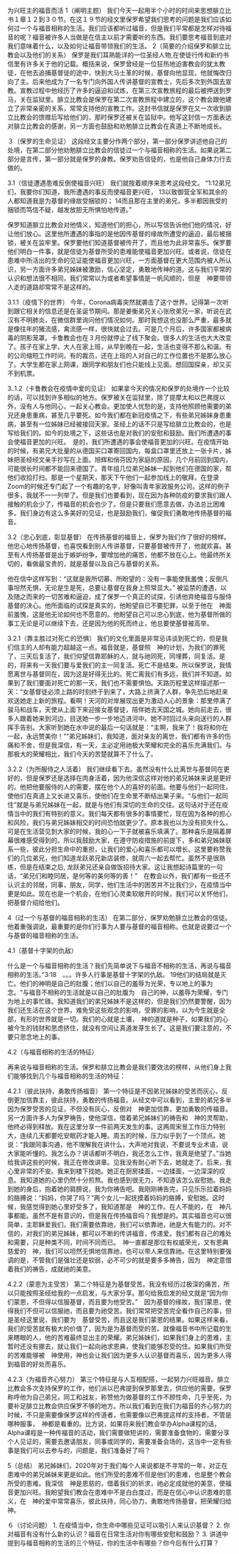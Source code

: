 为兴旺主的福音而活
1（阐明主题）
我们今天一起用半个小时的时间来思想腓立比书１章１２到３０节。在这１９节的经文里保罗希望我们思考的问题是我们应该如何过一个与福音相称的生活。我们应该都听过福音，但是我们平常都是怎样对待福音的呢？福音被许多人当做是在信主以前才需要听的东西。我们要思考福音到底对我们意味着什么，以及如何让福音带领我们的生活。
2（简要的介绍保罗和腓立比教会以及他们的关系）
保罗是我们耳熟能详的一位圣经人物,在使徒行传和新约书信里有许多关于他的记载。概括来说，保罗曾经是一位狂热地迫害教会的犹太教徒，在他去追捕基督徒的途中，快到大马士革的时候，基督向他显现，他就悔改归向了主。后来他成为了一名专门向外国人传讲基督的宣教士，先后多次到外国去宣教。宣教过程中他经历了许多的逼迫和试炼，在第三次宣教旅程的最后被押送到罗马，关在监狱里。腓立比教会是保罗在第二次宣教旅程中建立的，这个教会跟他建立了非常亲密的关系，常常支持他的宣教工作。这封书信就是保罗在又一次收到腓立比教会的馈赠后写给他们的，那时保罗还被关在监狱中。他写这封信一方面表达对腓立比教会的感谢，另一方面也鼓励和劝勉腓立比教会在真道上不断地成长。

３（保罗的生命见证）
这段经文主要分作两个部分，第一部分保罗讲述他自己的处境，在第二部分他劝勉腓立比教会的信徒过一个与福音相称的生活。如果说第二部分是言传，第一部分就是保罗的身教。保罗劝告信徒的，也是他自己身体力行去做的。

3.1（信徒遭遇患难反倒使福音兴旺）
我们就按着顺序来思考这段经文。
“1:12弟兄们，我要你们知道，我所遭遇的事反而使福音更兴旺， 13以致御营全军和其余的人都知道我是为基督的缘故受捆锁的； 14而且那在主里的弟兄，多半都因我受的捆锁而笃信不疑，越发放胆无所惧怕地传道。”

保罗知道腓立比教会对他情义，知道他们的担心，所以写信告诉他们他的情况，好让他们放心。这里他所遭遇的事指的是他因传基督的缘故所遭受的逼迫，最后被捆锁，被关在监牢里。保罗要他们知道基督被传开了，而且他为此非常喜乐。保罗要他们明白一件事，就是信徒为基督所受的患难能使福音更加兴旺。或者说，信徒在患难中所活出的生命的见证能使福音更加兴旺，一方面基督在更大范围内被人所认识，另一方面许多弟兄姊妹被激励，信心坚定，勇敢地传神的道。这与我们平常的认识和想法很不相同，我们常常以为或者希望事情是一帆风顺的，但是　神要带领人走的道路却常常不是这样的。

3.1.1（疫情下的世界）
今年，Corona病毒突然就袭击了这个世界。记得第一次听到跟它相关的信息还是在圣诞节期间。那是姜衡弟兄关心张欣弟兄一家，听说在武汉有不明肺炎，在微信群里询问他们情况如何。那时我想这也没那么严重，最多就是像往年的猪流感，禽流感一样，很快就会过去。可是几个月后，许多国家都被病毒的阴影笼罩。卡鲁教会也在３月份就停止了线下聚会。很多人的生活也大大改变了。孩子在家上学，大人在家上班，从早到晚在一起，生活也变得不那么和谐。有的公司缩短工作时间，有的裁员，还在上班的人对自己的工作位置也不是那么放心了。大学生都在家上网课，跟同学和朋友们也只能线上见面。想回国探亲，却又买不到机票。

3..1.2（卡鲁教会在疫情中爱的见证）
如果拿今天的情况和保罗的处境作一个比较的话，可以找到许多相似的地方。保罗被关在监狱里，除了提摩太和以巴弗提以外，没有人与他同心，一起关心教会。更加使人忧愁的是，支持他照顾他需要的弟兄还身患重病，甚至几乎要死。如今我们都在新冠疫情之下，有些弟兄姊妹身患重病，甚至有一位姊妹已经被接回天家。圣经上的话不只是写给腓立比教会的，也是写给我们的。如今的处境之下，这些话也是对我们的安慰和鼓励。我们所遭遇的事会使福音更加的兴旺。　是的，我们所遭遇的事会使福音更加的兴旺。在疫情开始的时候，有弟兄大批量的从德国买口罩寄回国内，每盒口罩里还放上一张卡片，姊妹把圣经经文亲手抄写在上面。旭辉和俏芬因为家庭的原因，几个月前回到国内，可能很长时间都不能回来德国了。青年组几位弟兄姊妹一起到他们在德国的家，帮他们收拾打扫。那是一个星期天，那天下午他们一起参加线上的敬拜，在登录Zoom的时候还专门起了一个有趣的名字，好像叫青年家政服务公司。这样的例子很多，我就不一一列举了。但是我们也要看到，现在因为各种防疫的要求我们跟人接触的机会少了，传福音的机会也少了。但是只要我们愿意去做，办法总比困难多。我们身边有这么多美好的见证，也是鼓励我们，催促我们勇敢地传扬基督的福音。

3.2（忠心到底，彰显基督）
在传扬基督的福音上，保罗为我们作了很好的榜样。他忠心地传扬基督，也喜悦看到别人传讲基督，只要基督被传开了，他就欢喜。甚至有人传扬基督是出于嫉妒纷争，要增加他的痛苦，他都不放在心上。他最终所关切的，看做最宝贵的，就是基督以及自己与基督的关系。

他在信中这样写到：“这就是我所切慕、所盼望的：没有一事能使我羞愧；反倒凡事坦然无惧，无论是生是死，总要让基督在我身上照常显大。” 被监禁的遭遇，以及随之而来的一切苦难和逼迫，成了保罗一个真正的试探，引诱他弃绝福音与服侍基督的决心。他所面临的试探是真实的，他盼望自已不要犯罪，以至于他在　神面前羞愧，这是他无论如何也不愿意的。他盼望自己可以忠心到底，他为基督所做的事工无论是可以继续下去，还是因为他的死而终止，他总要使基督被高举。


3.2.1（靠主胜过对死亡的恐惧）
我们的文化里面是非常忌讳谈到死亡的，但是我们信主的人却有能力超越这一点。福音就是，基督照　神的计划，为我们的罪死了，三天后复活了，我们仰望信靠耶稣的人，就与祂同死，同埋葬，同复活。是的，将来有一天我们要与爱我们的主一同复活。死亡不是结束。所以保罗说，我情愿离世与基督同在，因为这是好得无比的。死亡离我们有多远，我们并不知道。如果到了我们要面对死亡的那一天，我们也不需要惧怕。天路历程里这样描述那一天：“女基督徒必须上路的时刻终于到来了，大路上挤满了人群，争先恐后地赶来欢送她走上新的旅程。看啊！天河的对岸展现出更为激动人心的景象：那里停满了骏马和战车，天使从上面下来迎接女基督徒，陪伴她去天国之城。她向前走去，很多人跟着她来到河边，目送她一步一步地迈进河中。她不时回过头来向送行的人群挥手告别。大家听到她在水中说的最后一句话就是：“主啊，我来了！我将和你在一起，永远赞美你！””弟兄姊妹们，我知道，面对亲友的离世，我们都有许多的伤痛和不舍，但是我深信，有一天，主必定用祂极大荣耀和完全的喜乐充满我们。与那极大的荣耀相比，我们今天的苦楚就算不了什么了。

3.2.2（为所服侍之人活着）
我们继续看下去。虽然没有什么比离世与基督同在更好的，但是保罗还是选择在肉身活着，因为他深信这样对他的弟兄姊妹来说是更好的。他把他要服侍的人的需要，摆在他个人的喜好的前面。他要与他们一起同住，使他们在真道上又长进又喜乐，使他们在生命里不断结出果子来。“与他们一起同住”就是与弟兄姊妹在一起，就是与他们有深切的生命的交往。这句话对于还在疫情当中的我们有特别的意义。我们每天都有很多的事情要忙，现在因为各种的担心和风险，我们与弟兄姊妹相交的时间恐怕就更少了。原本我也以为没有损失什么，可是在生活营见到大家的时候，我的心一下子就被喜乐填满了。那种喜乐是隔着屏幕很难感受得到的。所以我鼓励大家，在遵守防疫措施的前提下，多和弟兄姊妹联系一些，彼此分担生命中的重担，让我们的爱心和喜乐都可以增长。这里要称赞我们的几位弟兄，他们知道龙跃弟兄新店装修，就周六一起去帮忙。虽然不是很熟练，但是在结束之后, 龙跃弟兄还亲自做饭招待大家。这让我想起诗篇里的一句话，“弟兄们和睦同居，是何等的美何等的善！”　在教会以外，我们都有一些还不认识主的邻居，同事，朋友，同学，他们生活中的困苦并不比我们少，在疫情当中更是如此。现在也是一个机会，在他们心灵柔软敞开的时候，我们可以关怀他们，把基督介绍给他们。

4（过一个与基督的福音相称的生活）
在第二部分，保罗劝勉腓立比教会的信徒。他着重强调说，最重要的是你们行事为人要与基督的福音相称。也就是说要过一个与基督的福音相称的生活。

4.1（基督十字架的仇敌）

什么是一个与福音相称的生活？我们先简单说下与福音不相称的生活，再说与福音相称的生活。”3:18　。。。许多人行事是基督十字架的仇敌。 19他们的结局就是灭亡。他们的神明是自己的肚腹；他们以自己的羞辱为光荣，专以地上的事为念。“与福音不相称的生活就是以自己的肚腹为　自己的神，以羞辱为荣耀，专门为地上的事忙碌。我知道我们的弟兄姊妹不是这样的，但是我们仍然要警醒，因为我们还生活在这个世界，难免受这些观念的影响，受罪的影响，以为今生就是全部，有形的世界就是一切。我们的心就是土壤，　神的道就是种子，如果我们的心被今生的钱财和思虑挤住，就没有空间让真道发芽生长了。这是我们要注意的，不要只思念地上的事。

4.2（与福音相称的生活的特征）

再来说与福音相称的生活。保罗和腓立比教会是我们要效法的榜样，从他们身上我们能够找到几个与福音相称的生活的特征：

4.2.1（彼此扶持，勇敢传扬福音）
第一个特征是不因弟兄姊妹的受苦而灰心，反倒更加信靠主，彼此扶持，勇敢的传扬福音。从经文中可以看到，主里的弟兄多半因为保罗受苦的见证，不但没有灰心，反倒对　神更加信靠，更加勇敢的传福音。另一方面许多人为保罗祷告，使他深信，借着弟兄姊妹们的祷告和　神的灵帮助，他终必得到释放。我在这里分享一件前两天发生的事。这两周宋昱工作压力特别大，连续几天都要吃安眠药才能入睡。周五的时候，压力似乎到了一个顶点。她说：“我跟同事沟通，他不理解我在讲什么，大声地对我说，不要说专业术语，说大家能听懂的。我怎么办？讲话都听不明白，我还怎么工作，我真是绝望了。”当她给我讲这些的时候，我正在修改讲章。见我没有耐心听下去，她就走了。后来，我心里非常的不安。我来到楼下找她。她正在厨房揉面，一边揉面，一边深深的叹息。我知道她的心里仍然十分煎熬。我也感到很无力，不知道该怎么安慰她。我走到她的身后，抱着她的肩膀说，我为你祷告吧。我刚刚祷告完，只见乐乐拉着妈妈的胳膊说：“妈妈，你哭了吗？”两个女儿一起抚摸着妈妈的胳膊，安慰她。这时候，我感觉得到她心里好受多了，我知道那是　神的工作。在人不能的，在　神凡事都能。虽然不是有意识的，但是我在传扬福音吗？我想是的。其实福音也可以很简单，主耶稣爱我们，我们需要依靠祂，我们可以依靠祂，祂是大有能力的。对不信的，对我们的弟兄姊妹，都可以不断的传讲福音，传递爱。我们都有自己的难处和需要，只是种类不同，时间不同而已。　神一直都是那位有权威荣光，又有恩典慈爱的　神，我们可以坦然无惧地信靠祂，也可以带人来信靠祂。在这里特别要强调的是，不管我们是强壮还是软弱，必不可少的就是要多多祷告，因为　神定意借着我们的祷告，成就祂的美意。

4.2.2（蒙恩为主受苦）
第二个特征是为基督受苦。我没有经历过极深的痛苦，所以只能按照圣经给我的一点启发，与大家分享。那句给我启发的经文就是“因为你们蒙恩，不但得以信服基督，而且要为他受苦。”　因为基督的缘故，我们蒙恩，使得我们不但可以信服祂，而且要为祂受苦。我们常常把受苦完全看作自己的事，但是圣经这里说，我们要为　基督受苦，而且这是我们蒙恩的结果。如果这样来看，我们的受苦就有极大的价值了，因为是为基督而受的苦。就像福音书中所记载的生来瞎眼的人，他的苦难最终显出主的荣耀。弟兄姊妹们，如果我们身上的患难，主暂时还没有挪去，就让我们一起向祂求恩典，使我们能够忍受的住。如果我们所受的苦难能够被　神使用，神也会让我们因为更多人认识基督而喜乐，因为更多人得到福音的好处而喜乐。

4.2.3（为福音齐心努力）
第三个特征是与人互相配搭，一起努力兴旺福音。腓立比教会多次支持保罗的工作，他们派以巴弗提到保罗那里去，供应他的需要。保罗称呼他为自己弟兄，同工和战友，称赞他为做基督的工作不顾性命，几乎至死，为要补足腓立比教会供应保罗不够的地方。所以我们看到在我们为福音的齐心努力的时候，不只是需要像保罗这样的传道者，也需要像以巴弗提这样的支持者。不管是哪种服事，　神都是看重的。比方说，如果将来我们教会举办Alpha课程的话，Alpha课程是一种传福音的活动，我们需要做短讲的，需要准备食物的，需要分享个人见证的，需要去邀请朋友，同事或同学的，需要准备会场的，这当中一定有些事是我们可以去参与的，问题是，我们准备好了吗？

5（总结）
弟兄姊妹们，2020年对于我们每个人来说都是不寻常的一年，对正在患难中的弟兄姊妹来更是如此。他们所受的患难不但是他们的患难，也是整个教会所受的患难。我深信　神是恩慈的，借着我们的祈求，祂必定成就他的美意，使福音更加兴旺。我盼望我们教会在患难中不是白白度过，而是在信心中认识患难的意义，在　神的爱中常常喜乐，彼此扶持，同心协力，勇敢地传扬基督，把荣耀归给神。


６（讨论问题）
    1. 在疫情当中，你生命中哪些见证可以吸引人来认识基督？
    2. 你对福音有没有什么新的认识？福音在日常生活对你有哪些安慰和鼓励？
    3. 讲道中提到与福音相称的生活的三个特征，你的生活中有哪些？你今后有什么打算？
